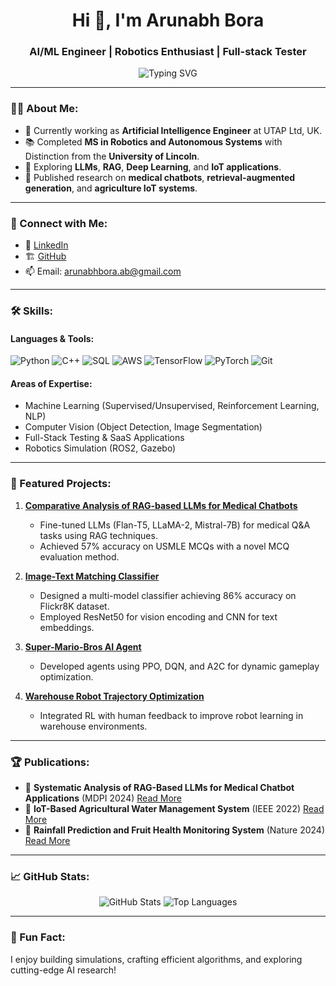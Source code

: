 <h1 align="center">Hi 👋, I'm Arunabh Bora</h1>
<h3 align="center">AI/ML Engineer | Robotics Enthusiast | Full-stack Tester</h3>

<p align="center">
  <img src="https://readme-typing-svg.demolab.com?font=Fira+Code&weight=500&size=24&duration=2500&pause=500&color=00BFFF&center=true&width=435&lines=Welcome+to+my+GitHub+Profile!;AI%2FML+Engineer+with+a+Passion+for+Research;Robotics+%26+Graduate;" alt="Typing SVG" />
</p>

---

### 🧑‍💻 About Me:
- 🔭 Currently working as **Artificial Intelligence Engineer** at UTAP Ltd, UK.
- 📚 Completed **MS in Robotics and Autonomous Systems** with Distinction from the **University of Lincoln**.
- 🌱 Exploring **LLMs**, **RAG**, **Deep Learning**, and **IoT applications**.
- 📝 Published research on **medical chatbots**, **retrieval-augmented generation**, and **agriculture IoT systems**.

---

### 🔗 Connect with Me:
- 💼 [LinkedIn](https://linkedin.com/in/arunabhbora)
- 🏗️ [GitHub](https://github.com/arunabh-alt)
- 📫 Email: arunabhbora.ab@gmail.com

---

### 🛠️ Skills:
#### Languages & Tools:
![Python](https://img.shields.io/badge/Python-3776AB?style=for-the-badge&logo=python&logoColor=white)
![C++](https://img.shields.io/badge/C%2B%2B-00599C?style=for-the-badge&logo=c%2B%2B&logoColor=white)
![SQL](https://img.shields.io/badge/SQL-336791?style=for-the-badge&logo=postgresql&logoColor=white)
![AWS](https://img.shields.io/badge/AWS-FF9900?style=for-the-badge&logo=amazonaws&logoColor=white)
![TensorFlow](https://img.shields.io/badge/TensorFlow-FF6F00?style=for-the-badge&logo=tensorflow&logoColor=white)
![PyTorch](https://img.shields.io/badge/PyTorch-EE4C2C?style=for-the-badge&logo=pytorch&logoColor=white)
![Git](https://img.shields.io/badge/Git-F05032?style=for-the-badge&logo=git&logoColor=white)

#### Areas of Expertise:
- Machine Learning (Supervised/Unsupervised, Reinforcement Learning, NLP)
- Computer Vision (Object Detection, Image Segmentation)
- Full-Stack Testing & SaaS Applications
- Robotics Simulation (ROS2, Gazebo)

---

### 🚀 Featured Projects:
1. **[Comparative Analysis of RAG-based LLMs for Medical Chatbots](https://github.com/arunabh-alt/Comparative-Analysis-of-RAG-based-LLMs-for-Medical-Chatbot.git)**
   - Fine-tuned LLMs (Flan-T5, LLaMA-2, Mistral-7B) for medical Q&A tasks using RAG techniques.
   - Achieved 57% accuracy on USMLE MCQs with a novel MCQ evaluation method.

2. **[Image-Text Matching Classifier](https://github.com/arunabh-alt/Image-Text-Match-Deep-Learning-Models.git)**
   - Designed a multi-model classifier achieving 86% accuracy on Flickr8K dataset.
   - Employed ResNet50 for vision encoding and CNN for text embeddings.

3. **[Super-Mario-Bros AI Agent](https://github.com/arunabh-alt/Super_Mario_Bros_Deep_Reinforcement_Learning_Agent.git)**
   - Developed agents using PPO, DQN, and A2C for dynamic gameplay optimization.

4. **[Warehouse Robot Trajectory Optimization](https://arxiv.org/abs/2407.11671)**
   - Integrated RL with human feedback to improve robot learning in warehouse environments.

---

### 🏆 Publications:
- 📜 **Systematic Analysis of RAG-Based LLMs for Medical Chatbot Applications** (MDPI 2024) [Read More](https://www.mdpi.com/2504-4990/6/4/116)
- 📜 **IoT-Based Agricultural Water Management System** (IEEE 2022) [Read More](https://ieeexplore.ieee.org/document/10066077)
- 📜 **Rainfall Prediction and Fruit Health Monitoring System** (Nature 2024) [Read More](https://doi.org/10.1038/s41598-023-49186-y)

---

### 📈 GitHub Stats:
<p align="center">
  <img src="https://github-readme-stats.vercel.app/api?username=arunabh-alt&show_icons=true&theme=radical" alt="GitHub Stats" />
  <img src="https://github-readme-stats.vercel.app/api/top-langs/?username=arunabh-alt&layout=compact&theme=radical" alt="Top Languages" />
</p>

---

### 🎨 Fun Fact:
I enjoy building simulations, crafting efficient algorithms, and exploring cutting-edge AI research!

